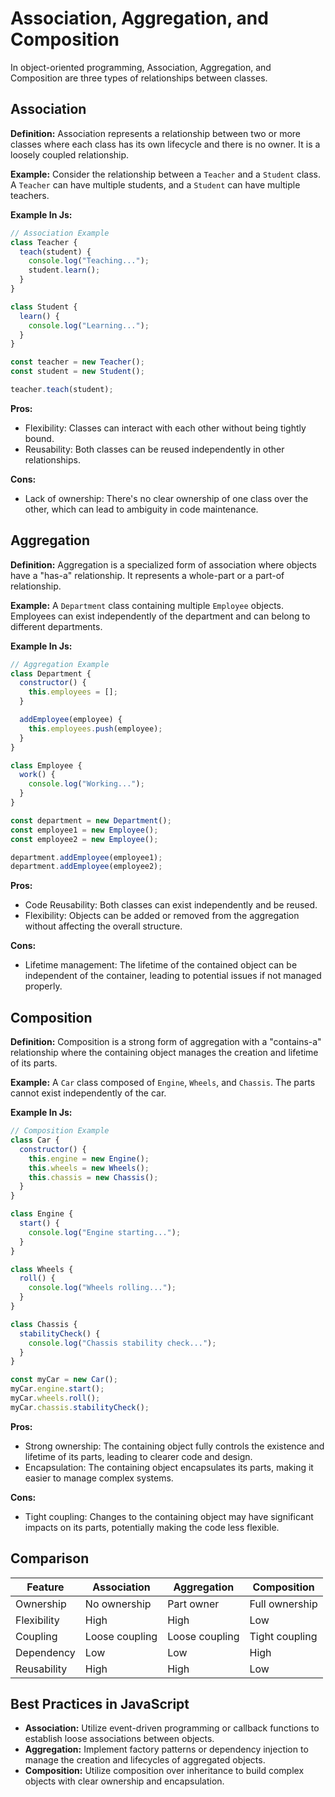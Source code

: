 # Association, Aggregation, and Composition

In object-oriented programming, Association, Aggregation, and Composition are three types of relationships between classes.

## Association

**Definition:** Association represents a relationship between two or more classes where each class has its own lifecycle and there is no owner. It is a loosely coupled relationship.

**Example:** Consider the relationship between a `Teacher` and a `Student` class. A `Teacher` can have multiple students, and a `Student` can have multiple teachers.

**Example In Js:**

```javascript
// Association Example
class Teacher {
  teach(student) {
    console.log("Teaching...");
    student.learn();
  }
}

class Student {
  learn() {
    console.log("Learning...");
  }
}

const teacher = new Teacher();
const student = new Student();

teacher.teach(student);
```

**Pros:**

- Flexibility: Classes can interact with each other without being tightly bound.
- Reusability: Both classes can be reused independently in other relationships.

**Cons:**

- Lack of ownership: There's no clear ownership of one class over the other, which can lead to ambiguity in code maintenance.

## Aggregation

**Definition:** Aggregation is a specialized form of association where objects have a "has-a" relationship. It represents a whole-part or a part-of relationship.

**Example:** A `Department` class containing multiple `Employee` objects. Employees can exist independently of the department and can belong to different departments.

**Example In Js:**

```javascript
// Aggregation Example
class Department {
  constructor() {
    this.employees = [];
  }

  addEmployee(employee) {
    this.employees.push(employee);
  }
}

class Employee {
  work() {
    console.log("Working...");
  }
}

const department = new Department();
const employee1 = new Employee();
const employee2 = new Employee();

department.addEmployee(employee1);
department.addEmployee(employee2);
```

**Pros:**

- Code Reusability: Both classes can exist independently and be reused.
- Flexibility: Objects can be added or removed from the aggregation without affecting the overall structure.

**Cons:**

- Lifetime management: The lifetime of the contained object can be independent of the container, leading to potential issues if not managed properly.

## Composition

**Definition:** Composition is a strong form of aggregation with a "contains-a" relationship where the containing object manages the creation and lifetime of its parts.

**Example:** A `Car` class composed of `Engine`, `Wheels`, and `Chassis`. The parts cannot exist independently of the car.

**Example In Js:**

```javascript
// Composition Example
class Car {
  constructor() {
    this.engine = new Engine();
    this.wheels = new Wheels();
    this.chassis = new Chassis();
  }
}

class Engine {
  start() {
    console.log("Engine starting...");
  }
}

class Wheels {
  roll() {
    console.log("Wheels rolling...");
  }
}

class Chassis {
  stabilityCheck() {
    console.log("Chassis stability check...");
  }
}

const myCar = new Car();
myCar.engine.start();
myCar.wheels.roll();
myCar.chassis.stabilityCheck();
```

**Pros:**

- Strong ownership: The containing object fully controls the existence and lifetime of its parts, leading to clearer code and design.
- Encapsulation: The containing object encapsulates its parts, making it easier to manage complex systems.

**Cons:**

- Tight coupling: Changes to the containing object may have significant impacts on its parts, potentially making the code less flexible.

## Comparison

| Feature     | Association    | Aggregation    | Composition    |
| ----------- | -------------- | -------------- | -------------- |
| Ownership   | No ownership   | Part owner     | Full ownership |
| Flexibility | High           | High           | Low            |
| Coupling    | Loose coupling | Loose coupling | Tight coupling |
| Dependency  | Low            | Low            | High           |
| Reusability | High           | High           | Low            |

## Best Practices in JavaScript

- **Association:** Utilize event-driven programming or callback functions to establish loose associations between objects.
- **Aggregation:** Implement factory patterns or dependency injection to manage the creation and lifecycles of aggregated objects.
- **Composition:** Utilize composition over inheritance to build complex objects with clear ownership and encapsulation.
